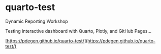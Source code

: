 # quarto-test

Dynamic Reporting Workshop

Testing interactive dashboard with Quarto, Plotly, and GitHub Pages...

[https://pdegen.github.io/quarto-test/](https://pdegen.github.io/quarto-test/)